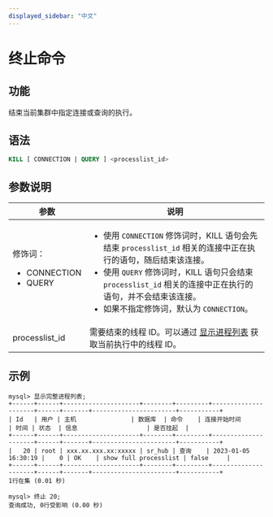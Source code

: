```yaml
---
displayed_sidebar: "中文"
---
```


# 终止命令

## 功能

结束当前集群中指定连接或查询的执行。

## 语法

```SQL
KILL [ CONNECTION | QUERY ] <processlist_id>
```

## 参数说明

| **参数**                | **说明**                                                     |
| ----------------------- | ------------------------------------------------------------ |
| 修饰词：<ul><li>CONNECTION</li><li>QUERY</li></ul> | <ul><li>使用 `CONNECTION` 修饰词时，KILL 语句会先结束 `processlist_id` 相关的连接中正在执行的语句，随后结束该连接。</li><li>使用 `QUERY` 修饰词时，KILL 语句只会结束 `processlist_id` 相关的连接中正在执行的语句，并不会结束该连接。</li><li>如果不指定修饰词，默认为 `CONNECTION`。</li></ul> |
| processlist_id          | 需要结束的线程 ID。可以通过 [显示进程列表](../Administration/SHOW_PROCESSLIST.md) 获取当前执行中的线程 ID。 |

## 示例

```Plain
mysql> 显示完整进程列表;
+------+------+---------------------+--------+---------+---------------------+------+-------+-----------------------+-----------+
| Id   | 用户 | 主机               | 数据库  | 命令    | 连接开始时间           | 时间 | 状态  | 信息                   | 是否挂起  |
+------+------+---------------------+--------+---------+---------------------+------+-------+-----------------------+-----------+
|   20 | root | xxx.xx.xxx.xx:xxxxx | sr_hub | 查询    | 2023-01-05 16:30:19 |    0 | OK    | show full processlist | false     |
+------+------+---------------------+--------+---------+---------------------+------+-------+-----------------------+-----------+
1行在集 (0.01 秒)

mysql> 终止 20;
查询成功, 0行受影响 (0.00 秒)
```